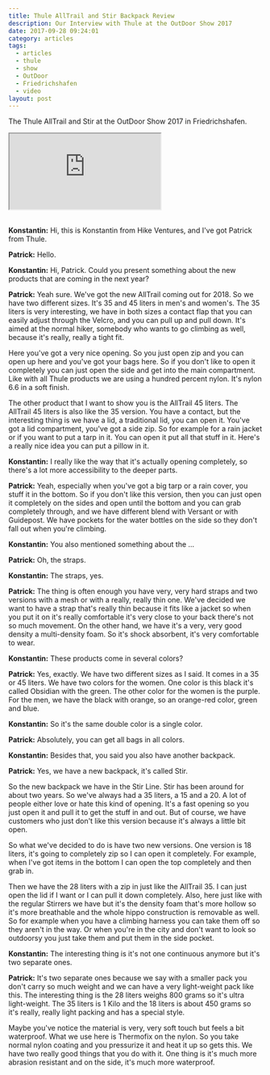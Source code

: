 ```yaml
---
title: Thule AllTrail and Stir Backpack Review
description: Our Interview with Thule at the OutDoor Show 2017
date: 2017-09-28 09:24:01
category: articles
tags:
  - articles
  - thule
  - show
  - OutDoor
  - Friedrichshafen
  - video
layout: post
---
```


The Thule AllTrail and Stir at the OutDoor Show 2017 in Friedrichshafen.

<div class="embed-responsive embed-responsive-16by9">
    <iframe class="embed-responsive-item" src="https://www.youtube-nocookie.com/embed/2zc7RJoZo6A"></iframe>
</div>
<br>
<!--more-->

**Konstantin:**	Hi, this is Konstantin from Hike Ventures, and I've got Patrick from Thule.

**Patrick:**	Hello.

**Konstantin:**	Hi, Patrick. Could you present something about the new products that are coming in the next year?

**Patrick:**	Yeah sure. We've got the new AllTrail coming out for 2018. So we have two different sizes. It's 35 and 45 liters in men's and women's. The 35 liters is very interesting, we have in both sizes a contact flap that you can easily adjust through the Velcro, and you can pull up and pull down. It's aimed at the normal hiker, somebody who wants to go climbing as well, because it's really, really a tight fit.

Here you've got a very nice opening. So you just open zip and you can open up here and you've got your bags here. So if you don't like to open it completely you can just open the side and get into the main compartment. Like with all Thule products we are using a hundred percent nylon. It's nylon 6.6 in a soft finish.

The other product that I want to show you is the AllTrail 45 liters. The AllTrail 45 liters is also like the 35 version. You have a contact, but the interesting thing is we have a lid, a traditional lid, you can open it. You've got a lid compartment, you've got a side zip. So for example for a rain jacket or if you want to put a tarp in it. You can open it put all that stuff in it. Here's a really nice idea you can put a pillow in it.

**Konstantin:**	I really like the way that it's actually opening completely, so there's a lot more accessibility to the deeper parts.

**Patrick:**	Yeah, especially when you've got a big tarp or a rain cover, you stuff it in the bottom. So if you don't like this version, then you can just open it completely on the sides and open until the bottom and you can grab completely through, and we have different blend with Versant or with Guidepost. We have pockets for the water bottles on the side so they don't fall out when you're climbing.

**Konstantin:**	You also mentioned something about the ...

**Patrick:**	Oh, the straps.

**Konstantin:**	The straps, yes.

**Patrick:**	The thing is often enough you have very, very hard straps and two versions with a mesh or with a really, really thin one. We've decided we want to have a strap that's really thin because it fits like a jacket so when you put it on it's really comfortable it's very close to your back there's not so much movement. On the other hand, we have it's a very, very good density a multi-density foam. So it's shock absorbent, it's very comfortable to wear.

**Konstantin:**	These products come in several colors?

**Patrick:**	Yes, exactly. We have two different sizes as I said. It comes in a 35 or 45 liters. We have two colors for the women. One color is this black it's called Obsidian with the green. The other color for the women is the purple. For the men, we have the black with orange, so an orange-red color, green and blue.

**Konstantin:**	So it's the same double color is a single color.

**Patrick:**	Absolutely, you can get all bags in all colors.

**Konstantin:**	Besides that, you said you also have another backpack.

**Patrick:**	Yes, we have a new backpack, it's called Stir.

So the new backpack we have in the Stir Line. Stir has been around for about two years. So we've always had a 35 liters, a 15 and a 20. A lot of people either love or hate this kind of opening. It's a fast opening so you just open it and pull it to get the stuff in and out. But of course, we have customers who just don't like this version because it's always a little bit open.

So what we've decided to do is have two new versions. One version is 18 liters, it's going to completely zip so I can open it completely. For example, when I've got items in the bottom I can open the top completely and then grab in.

Then we have the 28 liters with a zip in just like the AllTrail 35. I can just open the lid if I want or I can pull it down completely. Also, here just like with the regular Stirrers we have but it's the density foam that's more hollow so it's more breathable and the whole hippo construction is removable as well. So for example when you have a climbing harness you can take them off so they aren't in the way. Or when you're in the city and don't want to look so outdoorsy you just take them and put them in the side pocket.

**Konstantin:**	The interesting thing is it's not one continuous anymore but it's two separate ones.

**Patrick:**	It's two separate ones because we say with a smaller pack you don't carry so much weight and we can have a very light-weight pack like this. The interesting thing is the 28 liters weighs 800 grams so it's ultra light-weight. The 35 liters is 1 Kilo and the 18 liters is about 450 grams so it's really, really light packing and has a special style.

Maybe you've notice the material is very, very soft touch but feels a bit waterproof. What we use here is Thermofix on the nylon. So you take normal nylon coating and you pressurize it and heat it up so gets this. We have two really good things that you do with it. One thing is it's much more abrasion resistant and on the side, it's much more waterproof.
